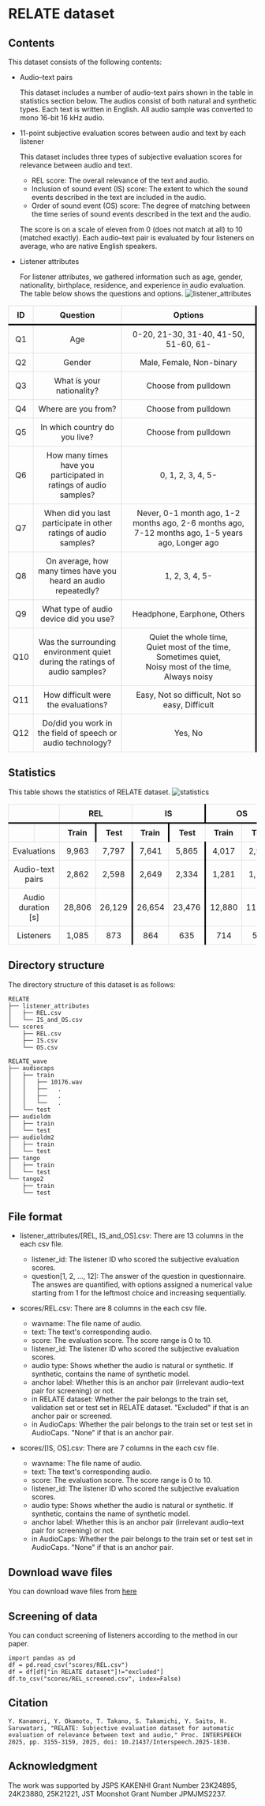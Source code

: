 # RELATE dataset

## Contents

This dataset consists of the following contents:

- Audio–text pairs

	This dataset includes a number of audio-text pairs shown in the table in statistics section below. The audios consist of both natural and synthetic types.
	Each text is written in English.
	All audio sample was converted to mono 16-bit 16 kHz audio.

- 11-point subjective evaluation scores between audio and text by each listener

	This dataset includes three types of subjective evaluation scores for relevance between audio and text.
	- REL score: The overall relevance of the text and audio.
 	- Inclusion of sound event (IS) score: The extent to which the sound events described in the text are included in the audio.
  	- Order of sound event (OS) score: The degree of matching between the time series of sound events described in the text and the audio.

	The score is on a scale of eleven from 0 (does not match at all) to 10 (matched exactly).
	Each audio–text pair is evaluated by four listeners on average, who are native English speakers.

- Listener attributes
  
  	For listener attributes, we gathered information such as age, gender, nationality, birthplace, residence, and experience in audio evaluation.
	The table below shows the questions and options.
	![listener_attributes](images/listener_attributes.png)

| ID | Question | Options |
|---|---|---|
| Q1 | Age | 0-20, 21-30, 31-40, 41-50, 51-60, 61- |
| Q2 | Gender | Male, Female, Non-binary |
| Q3 | What is your nationality? | Choose from pulldown |
| Q4 | Where are you from? | Choose from pulldown |
| Q5 | In which country do you live? | Choose from pulldown |
| Q6 | How many times have you participated in ratings of audio samples? | 0, 1, 2, 3, 4, 5- |
| Q7 | When did you last participate in other ratings of audio samples? | Never, 0-1 month ago, 1-2 months ago, 2-6 months ago, <br>7-12 months ago, 1-5 years ago, Longer ago |
| Q8 | On average, how many times have you heard an audio repeatedly? | 1, 2, 3, 4, 5- |
| Q9 | What type of audio device did you use? | Headphone, Earphone, Others |
| Q10 | Was the surrounding environment quiet during the ratings of audio samples? | Quiet&nbsp;the&nbsp;whole&nbsp;time, Quiet&nbsp;most&nbsp;of&nbsp;the&nbsp;time, Sometimes&nbsp;quiet, Noisy&nbsp;most&nbsp;of&nbsp;the&nbsp;time, Always&nbsp;noisy |
| Q11 | How difficult were the evaluations? | Easy, Not so difficult, Not so easy, Difficult |
| Q12 | Do/did you work in the field of speech or audio technology? | Yes, No |


## Statistics
This table shows the statistics of RELATE dataset.
![statistics](images/stats_RELATE.png)

<style>
  table {
    border-collapse: collapse;
    width: 100%;
  }
  th, td {
    padding: 8px;
    text-align: center;
    border: 1px solid #ddd;
  }
  thead tr:first-child th {
    border-bottom: 3px solid black;
  }
  th:nth-child(3), td:nth-child(3),
  th:nth-child(5), td:nth-child(5) {
    border-right: 3px solid black;
  }
</style>

<table>
  <thead>
    <tr>
      <th colspan="2"></th>
      <th colspan="2">REL</th>
      <th colspan="2">IS</th>
      <th colspan="2">OS</th>
    </tr>
    <tr>
      <th></th>
      <th></th>
      <th>Train</th>
      <th>Test</th>
      <th>Train</th>
      <th>Test</th>
      <th>Train</th>
      <th>Test</th>
    </tr>
  </thead>
  <tbody>
    <tr>
      <td colspan="2">Evaluations</td>
      <td align="right">9,963</td>
      <td align="right">7,797</td>
      <td align="right">7,641</td>
      <td align="right">5,865</td>
      <td align="right">4,017</td>
      <td align="right">2,943</td>
    </tr>
    <tr>
      <td colspan="2">Audio-text pairs</td>
      <td align="right">2,862</td>
      <td align="right">2,598</td>
      <td align="right">2,649</td>
      <td align="right">2,334</td>
      <td align="right">1,281</td>
      <td align="right">1,185</td>
    </tr>
    <tr>
      <td colspan="2">Audio duration [s]</td>
      <td align="right">28,806</td>
      <td align="right">26,129</td>
      <td align="right">26,654</td>
      <td align="right">23,476</td>
      <td align="right">12,880</td>
      <td align="right">11,901</td>
    </tr>
    <tr>
      <td colspan="2">Listeners</td>
      <td align="right">1,085</td>
      <td align="right">873</td>
      <td align="right">864</td>
      <td align="right">635</td>
      <td align="right">714</td>
      <td align="right">525</td>
    </tr>
  </tbody>
</table>

## Directory structure

The directory structure of this dataset is as follows:

	RELATE
	├── listener_attributes
	│   ├── REL.csv
	│   └── IS_and_OS.csv 
	└── scores
		├── REL.csv
		├── IS.csv 
		└── OS.csv

  	RELATE_wave
	├── audiocaps
	│   ├── train
 	│	│	├── 10176.wav
	│	│	├──   .
    │   │   ├──   .
    │	│   └──   .
	│   └── test
	├── audioldm
 	│	├── train
    │   └── test
 	├── audioldm2
   	│	├── train
    │   └── test
   	├── tango
	│	├── train
    │   └── test
	└── tango2
  	 	├── train
        └── test


## File format

- listener_attributes/[REL, IS_and_OS].csv: There are 13 columns in the each csv file.
	- listener_id: The listener ID who scored the subjective evaluation scores.
	- question[1, 2, ..., 12]: The answer of the question in questionnaire. The answes are quantified, with options assigned a numerical value starting from 1 for the leftmost choice and increasing sequentially.

- scores/REL.csv: There are 8 columns in the each csv file.
	- wavname: The file name of audio.
	- text: The text's corresponding audio.
	- score: The evaluation score. The score range is 0 to 10.
	- listener_id: The listener ID who scored the subjective evaluation scores.
    - audio type: Shows whether the audio is natural or synthetic. If synthetic, contains the name of synthetic model.
    - anchor label: Whether this is an anchor pair (irrelevant audio–text pair for screening) or not.
    - in RELATE dataset: Whether the pair belongs to the train set, validation set or test set in RELATE dataset. "Excluded" if that is an anchor pair or screened.
    - in AudioCaps: Whether the pair belongs to the train set or test set in AudioCaps. "None" if that is an anchor pair.
 
- scores/[IS, OS].csv: There are 7 columns in the each csv file.
	- wavname: The file name of audio.
	- text: The text's corresponding audio.
	- score: The evaluation score. The score range is 0 to 10.
	- listener_id: The listener ID who scored the subjective evaluation scores.
    - audio type: Shows whether the audio is natural or synthetic. If synthetic, contains the name of synthetic model.
    - anchor label: Whether this is an anchor pair (irrelevant audio–text pair for screening) or not.
    - in AudioCaps: Whether the pair belongs to the train set or test set in AudioCaps. "None" if that is an anchor pair.


## Download wave files
You can download wave files from [here](https://sarulab.sakura.ne.jp/kanamori/RELATE_open_dataset/RELATE_wave.zip)

## Screening of data
You can conduct screening of listeners according to the method in our paper.

```
import pandas as pd
df = pd.read_csv("scores/REL.csv")
df = df[df["in RELATE dataset"]!="excluded"]
df.to_csv("scores/REL_screened.csv", index=False)
```

## Citation
```
Y. Kanamori, Y. Okamoto, T. Takano, S. Takamichi, Y. Saito, H. Saruwatari, "RELATE: Subjective evaluation dataset for automatic evaluation of relevance between text and audio," Proc. INTERSPEECH 2025, pp. 3155-3159, 2025, doi: 10.21437/Interspeech.2025-1830.
```

## Acknowledgment

The work was supported by JSPS KAKENHI Grant Number 23K24895, 24K23880, 25K21221, JST Moonshot Grant Number JPMJMS2237.
